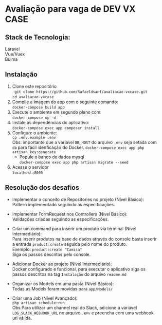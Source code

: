 # Avaliação para vaga de DEV VX CASE

## Stack de Tecnologia:  
Laravel  
Vue/Vuex  
Bulma  

## Instalação
 1. Clone este repositório  
 ` git clone https://github.com/Rafaeldsant/avaliacao-vxcase.git`  
 `cd avaliacao-vxcase`  
 2. Compile a imagem do app com o seguinte comando:  
 `docker-compose build app`  
 3. Execute o ambiente em segundo plano com:  
 `docker-compose up -d`
 4. Instale as dependências do aplicativo:  
 `docker-compose exec app composer install`
 4. Configure o ambiente:  
 `cp .env.example .env`  
 Obs: importante que a variável `DB_HOST` do arquivo `.env` seja setada com `db` para fácil idenficação do Docker.
 `docker-compose exec app php artisan key:generate`  
    - Popule o banco de dados mysql  
 `docker-compose exec app php artisan migrate --seed`  
 4. Acesse o servidor  
 `localhost:8000`  


## Resolução dos desafios

- Implementar o conceito de Repositories no projeto (Nível Básico):   
	Pattern implementado seguindo as especificações.

- Implementar FormRequest nos Controllers (Nível Básico):   
	Validações criadas seguindo as especificações.

- Criar um command para inserir um produto via terminal (Nível Intermediário):   
	Para inserir produtos na base de dados através do console basta inserir a entrada `product:create` seguida pelo nome do produto.  
	Exemplo: `product:create "Camisa"`  
	Siga os passos descritos pelo console.

- Adicionar Docker ao projeto (Nível Intermediário):   
	Docker configurado e funcional, para executar o aplicativo siga os passos descritos na tag `Instalação` do arquivo `readme.md`

- Organizar os Models em uma pasta (Nível Básico):   
	Todas as Models foram movidas para `app/Models/`

- Criar uma Job (Nível Avançado):   
	`php artisan schedule:run`  
	Obs:Para utilizar um channel real do Slack, adicione a variável `LOG_SLACK_WEBHOOK_URL` no arquivo `.env` e preencha com uma webhook url válida.
